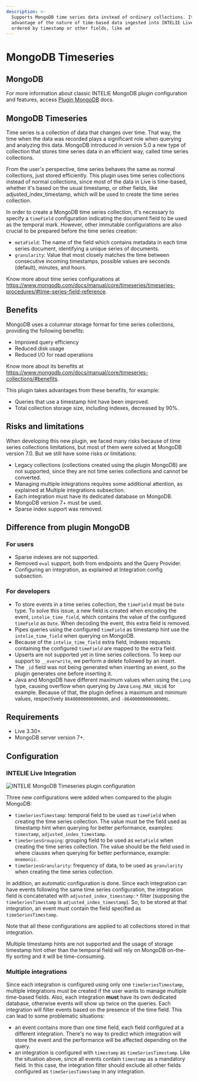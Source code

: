 ```yaml
---
description: >-
  Supports MongoDB time series data instead of ordinary collections. It takes
  advantage of the nature of time-based data ingested into INTELIE Live, whether
  ordered by timestamp or other fields, like ad
---
```


# MongoDB Timeseries

## MongoDB

For more information about classic INTELIE MongoDB plugin configuration and features, access [Plugin MongoDB](mongodb.md) docs.

## MongoDB Timeseries

Time series is a collection of data that changes over time. That way, the time when the data was recorded plays a significant role when querying and analyzing this data. MongoDB introduced in version 5.0 a new type of collection that stores time series data in an efficient way, called time series collections.

From the user's perspective, time series behaves the same as normal collections, just stored efficiently. This plugin uses time series collections instead of normal collections, since most of the data in Live is time-based, whether it's based on the usual timestamp, or other fields, like adjusted\_index\_timestamp, which will be used to create the time series collection.

In order to create a MongoDB time series collection, it's necessary to specify a `timeField` configuration indicating the document field to be used as the temporal mark. However, other immutable configurations are also crucial to be prepared before the time series creation:

* `metaField`: The name of the field which contains metadata in each time series document, identifying a unique series of documents.
* `granularity`: Value that most closely matches the time between consecutive incoming timestamps, possible values are seconds (default), minutes, and hours.

Know more about time series configurations at https://www.mongodb.com/docs/manual/core/timeseries/timeseries-procedures/#time-series-field-reference.

## Benefits

MongoDB uses a columnar storage format for time series collections, providing the following benefits:

* Improved query efficiency
* Reduced disk usage
* Reduced I/O for read operations

Know more about its benefits at https://www.mongodb.com/docs/manual/core/timeseries-collections/#benefits.

This plugin takes advantages from these benefits, for example:

* Queries that use a timestamp hint have been improved.
* Total collection storage size, including indexes, decreased by 90%.

## Risks and limitations

When developing this new plugin, we faced many risks because of time series collections limitations, but most of them were solved at MongoDB version 7.0. But we still have some risks or limitations:

* Legacy collections (collections created using the plugin MongoDB) are not supported, since they are not time series collections and cannot be converted.
* Managing multiple integrations requires some additional attention, as explained at Multiple integrations subsection.
* Each integration must have its dedicated database on MongoDB.
* MongoDB version 7+ must be used.
* Sparse index support was removed.

## Difference from plugin MongoDB

### For users

* Sparse indexes are not supported.
* Removed `eval` support, both from endpoints and the Query Provider.
* Configuring an integration, as explained at Integration config subsection.

### For developers

* To store events in a time series collection, the `timeField` must be `Date` type. To solve this issue, a new field is created when encoding the event, `intelie_time_field`, which contains the value of the configured `timeField` as `Date`. When decoding the event, this extra field is removed.
* Pipes queries using the configured `timeField` as timestamp hint use the `intelie_time_field` when querying on MongoDB.
* Because of the `intelie_time_field` extra field, indexes requests containing the configured `timeField` are mapped to the extra field.
* Upserts are not supported yet in time series collections. To keep our support to `__overwrite`, we perform a delete followed by an insert.
* The `_id` field was not being generated when inserting an event, so the plugin generates one before inserting it.
* Java and MongoDB have different maximum values when using the `Long` type, causing overflow when querying by Java `Long.MAX_VALUE` for example. Because of that, the plugin defines a maximum and minimum values, respectively `8640000000000000L` and `-8640000000000000L`.

## Requirements

* Live 3.30+.
* MongoDB server version 7+.

## Configuration

### INTELIE Live Integration

![INTELIE MongoDB Timeseries plugin configuration](../.gitbook/assets/mongodb-timeseries-ui-configuration.png)

Three new configurations were added when compared to the plugin MongoDB:

* `timeSeriesTimestamp`: temporal field to be used as `timeField` when creating the time series collection. The value must be the field used as timestamp hint when querying for better performance, examples: `timestamp`, `adjusted_index_timestamp`.
* `timeSeriesGrouping`: grouping field to be used as `metaField` when creating the time series collection. The value should be the field used in where clauses when querying for better performance, example: `mnemonic`.
* `timeSeriesGranularity`: frequency of data, to be used as `granularity` when creating the time series collection.

In addition, an automatic configuration is done. Since each integration can have events following the same time series configuration, the integration field is concatenated with `adjusted_index_timestamp:*` filter (supposing the `timeSeriesTimestamp` is `adjusted_index_timestamp`). So, to be stored at that integration, an event must contain the field specified as `timeSeriesTimestamp`.

Note that all these configurations are applied to all collections stored in that integration.

Multiple timestamp hints are not supported and the usage of storage timestamp hint other than the temporal field will rely on MongoDB on-the-fly sorting and it will be time-consuming.

### Multiple integrations

Since each integration is configured using only one `timeSeriesTimestamp`, multiple integrations must be created if the user wants to manage multiple time-based fields. Also, each integration **must** have its own dedicated database, otherwise events will show up twice on the queries. Each integration will filter events based on the presence of the time field. This can lead to some problematic situations:

* an event contains more than one time field, each field configured at a different integration. There's no way to predict which integration will store the event and the performance will be affected depending on the query.
* an integration is configured with `timestamp` as `timeSeriesTimestamp`. Like the situation above, since all events contain `timestamp` as a mandatory field. In this case, the integration filter should exclude all other fields configured as `timeSeriesTimestamp` in any integration.
